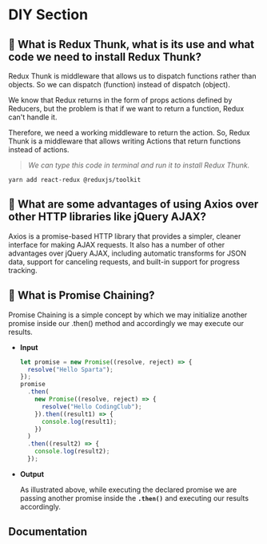 # DIY Section

## 🔑 What is Redux Thunk, what is its use and what code we need to install Redux Thunk?
  
  Redux Thunk is middleware that allows us to dispatch functions rather than objects. 
  So we can dispatch (function) instead of dispatch (object). 
  
  We know that Redux returns in the form of props actions defined by Reducers, 
  but the problem is that if we want to return a function, Redux can't handle it.
  
  Therefore, we need a working middleware to return the action. So, Redux Thunk 
  is a middleware that allows writing Actions that return functions instead of actions.
  
  > *We can type this code in terminal and run it to install Redux Thunk.*

    yarn add react-redux @reduxjs/toolkit

## 🔑 What are some advantages of using Axios over other HTTP libraries like jQuery AJAX?
   
   Axios is a promise-based HTTP library that provides a simpler, cleaner interface for making AJAX requests. 
   It also has a number of other advantages over jQuery AJAX, including automatic transforms for JSON data, 
   support for canceling requests, and built-in support for progress tracking.
   
## 🔑 What is Promise Chaining?

  Promise Chaining is a simple concept by which we may initialize another promise inside our .then() 
method and accordingly we may execute our results.

- **Input**
    
    ```jsx
    let promise = new Promise((resolve, reject) => {
      resolve("Hello Sparta");
    });
    promise
      .then(
        new Promise((resolve, reject) => {
          resolve("Hello CodingClub");
        }).then((result1) => {
          console.log(result1);
        })
      )
      .then((result2) => {
        console.log(result2);
      });
    ```
    
- **Output**
    
    As illustrated above, while executing the declared promise we are passing another promise inside the **`.then()`** and executing our results accordingly.


## Documentation

